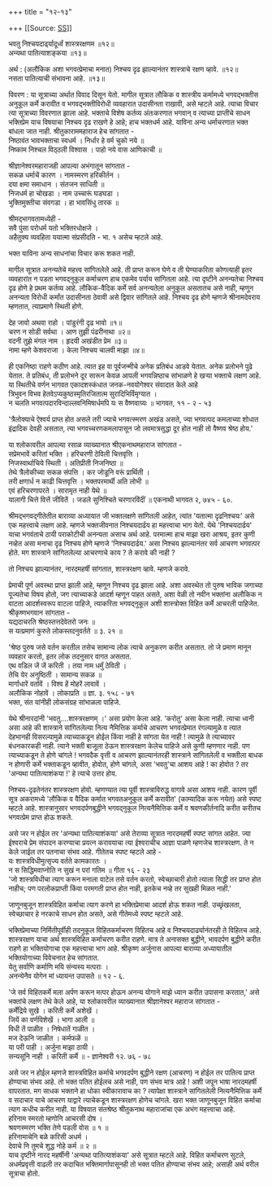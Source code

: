 +++
title = "१२-१३"

+++
[[Source: [SS](https://satsangdhara.net/nbs/nbs-12-13.htm)]]

भवतु निश्चयदार्ढ्‍यादूर्ध्वं शास्त्ररक्षणम ॥१२॥  
अन्यथा पातित्याशङ्‍कया ॥१३॥  
  
अर्थ : (अलौकिक अशा भगवत्प्रेमाचा मनात) निश्चय दृढ झाल्यानंतर शास्त्राचे रक्षण व्हावे. ॥१२॥  
नसता पातित्याची संभावना आहे. ॥१३॥  
  
विवरण : या सूत्राच्या अर्थात विवाद दिसून येतो. मागील सूत्रात लौकिक व शास्त्रीय कर्मामध्ये भगवद्‌भक्तीस अनुकूल कर्मे करावीत व भगवद्‌भक्तीविरोधी व्यवहारात उदासीनता राखावी, असे म्हटले आहे. त्याचा विचार त्या सूत्राच्या विवरणात झाला आहे. भक्ताचे विशेष कर्तव्य अंतःकरणात भगवान् व त्याच्या प्राप्तीचे साधन भक्तिप्रेम याच विषयाचा निश्चय दृढ राखणे हे आहे; हाच भक्तधर्म आहे. याविना अन्य धर्माचरणात भक्त बांधला जात नाही. श्रीतुकाराममहाराज हेच सांगतात -  
निष्ठावंत भावभक्ताचा स्वधर्म । निर्धार हे वर्म चुको नये ॥  
निष्काम निश्चल विठ्‌ठली विश्वास । पाहो नये वास आणिकाची ॥  
  
श्रीज्ञानेश्वरमहाराजही आपल्या अभंगातून सांगतात -  
सकळ धर्माचें कारण । नामस्मरण हरिकीर्तन ।  
दया क्षमा समाधान । संतजन साधिती ॥  
निजधर्म हा चोखडा । नाम उच्चारूं घडघडा ।  
भुक्तिमुक्तीचा संवगडा । हा भावसिंधु तारक ॥  
  
श्रीमद्‌भागवतामध्येही -  
सवै पुंसा परोधर्म यतो भक्तिरधोक्षजे ।  
अहैतुक्य व्यवहिता ययात्मा संप्रसीदति - भा. १ असेच म्हटले आहे.  
  
भक्त याविना अन्य साधनांचा विचार करू शकत नाही.  
  
मागील सूत्रात अनन्यतेचे महत्त्व सांगितलेले आहे. ती प्राप्त करून घेणे व ती घेण्याकरिता कोणत्याही इतर व्यवहारांत न पडता भगवद्‍नुकूल कर्माचरण हाच एकमेव पर्याय सांगितला आहे. त्या दृष्टीने अनन्यतेचा निश्चय दृढ होणे हे प्रथम कर्तव्य आहे. लौकिक-वैदिक कर्मे सर्व अनन्यतेला अनुकूल असतातच असे नाही, म्हणून अनन्यता विरोधी कर्मांत उदासीनता ठेवावी असे द्विवार सांगितले आहे. निश्चय दृढ होणे म्हणजे श्रीनामदेवराय म्हणतात, त्याप्रमाणे स्थिती होणे.  
  
देह जावो अथवा राहो । पांडुरंगी दृढ भावो ॥१॥  
चरण न सोडी सर्वथा । आण तुझी पंढरीनाथा ॥२॥  
वदनी तुझे मंगल नाम । हृदयी अखंडीत प्रेम ॥३॥  
नामा म्हणे केशवराजा । केला निश्चय चालवी माझा ॥४॥  
  
ही एकनिष्ठा राहणे कठीण आहे. त्यात इह वा पूर्वजन्मीचे अनेक प्रतिबंध आडवे येतात. अनेक प्रलोभने पुढे येतात. ते प्रतिबंध, ती प्रलोभने दूर सारून केवळ आपली भगवन्निष्ठाच सांभाळणे हे खर्‍या भक्ताचे लक्षण आहे. या स्थितीचे वर्णन भागवत एकादशस्कंधात जनक-नवयोगेश्वर संवादात केले आहे  
त्रिभुवन विभव हेतवेऽप्यकुष्ठस्मृतिरजितात्म सुरादिभिर्विमृग्यात ।  
न चलति भगवत्पदारविन्दाल्लवनिमिषार्धमपि यः स वैष्णवाग्र्यः ॥ भागवत, ११ - २ - ५३  
  
'त्रैलोक्याचे ऐश्वर्य प्राप्त होत असले तरी ज्याचे भगवत्स्मरण अखंड असते, ज्या भगवत्पद कमलाच्या शोधात इंद्रादिक देवही असतात, त्या भगवच्चरणकमलापासून जो लवमात्रसुद्धा दूर होत नाही तो वैष्णव श्रेष्ठ होय.'  
  
या श्लोकावरील आपल्या रसाळ व्याख्यानात श्रीएकनाथमहाराज सांगतात -  
सप्रेमभावें करितां भक्ति । हरिचरणी ठेविली चित्तवृत्ति ।  
निजस्वार्थाचिये स्थिती । अतिप्रीती निजनिष्ठा ॥  
तेथे त्रैलोकीच्या सकळ संपत्ति । कर जोडूनि वरूं प्रार्थिती ।  
तरी क्षणार्ध न काढी चित्तवृत्ति । भक्तपरमार्थी अति लोभी ॥  
एवं हरिचरणापरते । सारामृत नाही येथे ॥  
यालागी चित्ते वित्तें जीवितें । जडले सुनिश्चिते चरणारविंदीं ॥ एकनाथी भागवत २, ७४५ - ६०.  
  
श्रीमद्‍भगवद्‌गीतेतील बाराव्या अध्यायात जी भक्तलक्षणे सांगितली आहेत, त्यांत 'यतात्मा दृढनिश्चयः' असे एक महत्त्वाचे लक्षण आहे. म्हणजे भक्तजीवनात निश्चयदार्ढय हा महत्त्वाचा भाग येतो. येथे 'निश्चयदार्ढय' याचा भगवंताचे ठायी पराकोटीची अनन्यता असाच अर्थ आहे. परमात्मा हाच माझा खरा आश्रय, इतर कुणी नव्हेत असा मनाचा दृढ निश्चय होणे म्हणजे 'निश्चयदार्ढय.' असा निश्चय झाल्यानंतर सर्व आचरण भगवत्पर होते. मग शास्त्राने सांगितलेल्या आचरणाचे काय ? ते करावे की नाही ?  
  
तो निश्चय झाल्यानंतर, नारदमहर्षी सांगतात, शास्त्ररक्षण व्हावे. म्हणजे करावे.  
  
प्रेमाची पूर्ण अवस्था प्राप्त झाली आहे, म्हणून निश्चय दृढ झाला आहे. अशा अवस्थेत तो पुरुष भाविक जगाच्या पूज्यतेचा विषय होतो, जग त्याच्याकडे आदर्श म्हणून पाहत असते, अशा वेळी तो नवीन भक्तांना अलौकिक न वाटता आदर्शस्वरूप वाटला पाहिजे, त्याकरिता भगवद्‍नुकूल अशी शास्त्रोक्त विहित कर्मे आचरली पाहिजेत. श्रीकृष्णभगवान सांगतात -  
यद्यदाचरति श्रेष्ठस्तत्तदेवेतरो जनः ॥  
स यत्प्रमाणं कुरुते लोकस्तदनुवर्तते ॥ ३. २१ ॥  
  
'श्रेष्ठ पुरुष जसे वर्तन करतील तसेच सामान्य लोक त्याचे अनुकरण करीत असतात. तो जे प्रमाण मानून व्यवहार करतो, इतर लोक तदनुसार वागत असतात.  
एथ वडिल जें जें करिती । तया नाम धर्मुं ठेविती ।  
तेचि येर अनुष्ठिती । सामान्य सकळ ॥  
मार्गाधारें वर्तावें । विश्व हें मोहरें लावावें ।  
अलौकिक नोहावें । लोकाप्रति ॥ ज्ञा. ३. १५८ - ७१  
भक्त, संत यांनीही लोकसंग्रह सांभाळला पाहिजे.  
  
येथे श्रीनारदांनी 'भवतु....शास्त्ररक्षणम् ।' असा प्रयोग केला आहे. 'करोतु' असा केला नाही. त्याचा ध्वनी असा आहे की शास्त्राने सांगितलेल्या नित्य नैमित्तिक कर्माचे आचरण भगवत्प्रेमात रंगल्यामुळे व त्यात देहभानही विसरल्यामुळे त्याच्याकडून होईल किंवा नाही हे सांगता येत नाही ! त्यामुळे ते त्याच्यावर बंधनकारकही नाही. त्याने भक्ती बाजूला ठेऊन शास्त्ररक्षण केलेच पाहिजे असे कुणी म्हणणार नाही. पण त्याच्याकडून ते होणे चांगले ! भगवदैक वृत्ती व आचरण झाल्यानंतरही शास्त्राने सांगितलेली व भक्तीला बाधक न होणारी कर्मे भक्ताकडून व्हावीत, होवोत, होणे चांगले, असा 'भवतु'चा आशय आहे ! का होवोत ? तर 'अन्यथा पातित्याशंकया !' हे त्याचे उत्तर होय.  
  
निश्चय-दृढतेनंतर शास्त्ररक्षण होवो. म्हणण्यात त्या पूर्वी शास्त्राविरुद्ध वागावे असा आशय नाही. कारण पूर्वी सूत्र अकरामध्ये 'लौकिक व वैदिक कर्मात भगवतअनुकूल कर्मे करावीत' (काम्यादिक करू नयेत) असे स्पष्ट म्हटले आहे. शास्त्रानुसार भगवदर्पणबुद्धीने भगवद्‍नुकूल नित्यनैमित्तिक कर्मे व श्रवणकीर्तनादि करीत करीतच भगवत्प्रेम प्राप्त होऊ शकते.  
  
असे जर न होईल तर 'अन्यथा पातित्याशंकया' असे तेराव्या सूत्रात नारदमहर्षी स्पष्ट सांगत आहेत. ज्या ईश्वराचे प्रेम संपादन करण्याचा प्रयत्न करावयाचा त्या ईश्वराचीच आज्ञा पाळणे म्हणजेच शास्त्ररक्षण. ते न केले जाईल तर पतनाचा संभव आहे. गीतेतच स्पष्ट म्हटले आहे -  
यः शास्त्रविधीमुत्सृज्य वर्तते कामकारतः ।  
न स सिद्धिमवाप्नोति न सुखं न परां गतिम ॥ गीता १६ - २३  
'जो शास्त्रविधीचा त्याग करून मनाला वाटेल तसे वर्तन करतो, स्वेच्छाचारी होतो त्याला सिद्धी तर प्राप्त होत नाहीच; पण परलोकप्राप्ती किंवा परमगती प्राप्त होत नाही, इतकेच नव्हे तर सुखही मिळत नाही.'  
  
जाणूनबुजून शास्त्रविहित कर्माचा त्याग करणे हा भक्तिप्रेमाचा आदर्श होऊ शकत नाही. उच्छृंखलता, स्वेच्छाचार हे नरकाचे साधन होत असते, असे गीतेमध्ये स्पष्ट म्हटले आहे.  
  
भक्तिप्रेमाच्या निर्मितीपूर्वीही तदनुकूल विहितकर्माचरण विहितच आहे व निश्चयदार्ढ्यानंतरही ते विहितच आहे. शास्त्ररक्षण याचा अर्थ शास्त्रविहित कर्माचरण करीत राहणे. मात्र ते अनासक्त बुद्धीने, भावदर्पण बुद्धीने करीत राहणे हा भक्तियोगाचा एक महत्त्वाचा भाग आहे. श्रीकृष्ण अर्जुनास आपल्या बाराव्या अध्यायातील भक्तियोगाच्या विवेचनात हेच सांगतात.  
येतु सर्वाणि कर्माणि मयि संन्यस्य मत्पराः ।  
अनन्येनैव योगेन मां ध्यायन्त उपासते ॥ १२ - ६.  
  
'जे सर्व विहितकर्मे मला अर्पण करून मत्पर होऊन अनन्य योगाने माझे ध्यान करीत उपासना करतात,' असे भक्तांचे लक्षण तेथे केले आहे, या श्लोकावरील व्याख्यानात श्रीज्ञानेश्वर महाराज सांगतात -  
कर्मेंद्रिये सुखे । करिती कर्मे अशेखें ।  
जियें का वर्णविशेखें । भागा आली ॥  
विधी तें पाळीत । निषेधातें गाळीत ।  
मज देऊनि जाळीत । कर्मफळें ॥  
या परी पाही । अर्जुना माझा ठायी ।  
सन्यसूनि नाही । करिती कर्मे ॥ - ज्ञानेश्वरी १२. ७६ - ७८  
  
असे जर न होईल म्हणजे शास्त्रविहित कर्माचे भगवदर्पण बुद्धीने रक्षण (आचरण) न होईल तर पातित्य प्राप्त होण्याचा संभव आहे. तो भक्त पतित होईलच असे नाही, पण संभव मात्र आहे ! अशी जपून भाषा नारदमहर्षी वापरतात. मग साधक भक्ताने हा धोका स्वीकारावाच का ? त्यापेक्षा शास्त्राने सांगितलेली नित्यनैमित्तिक कर्मे व सदाचार याचे आचरण याद्वारे त्याचेकडून शास्त्ररक्षण होणेच चांगले. खरा भक्त जाणूनबुजून विहित कर्माचा त्याग कधीच करीत नाही. या विषयात संतश्रेष्ठ श्रीतुकनाथ महाराजांचा एक अभंग महत्त्वाचा आहे.  
हरिनाम स्मरतो म्हणोनि आचरसी दोष ।  
श्रवणस्मरण भक्ति तेणे पडली वोस ॥ १ ॥  
हरिनामाचेनि बळे करिसी अधर्म ।  
देवाचे नि तुमचे शुद्ध नोहे कर्म ॥ २ ॥  
याच दृष्टीने नारद महर्षीनी 'अन्यथा पातित्याशंकया' असे सूत्रात म्हटले आहे. विहित कर्माचरण सुटले, अधर्मप्रवृत्ती वाढली तर कदाचित भक्तिमार्गापासूनही तो भक्त पतित होण्याचा संभव आहे; असाही अर्थ वरील सूत्राचा होतो.  
